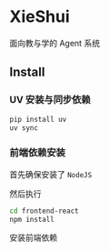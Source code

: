 # XieShui

面向教与学的 Agent 系统

## Install

### UV 安装与同步依赖

```bash
pip install uv
uv sync
```

### 前端依赖安装

首先确保安装了 `NodeJS`

然后执行

```bash
cd frontend-react
npm install
```

安装前端依赖